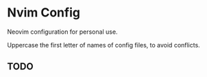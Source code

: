 # Nvim Config
Neovim configuration for personal use.

Uppercase the first letter of names of config files, to avoid conflicts.

## TODO
